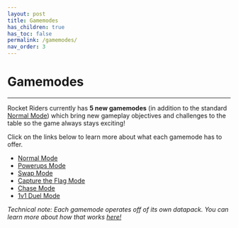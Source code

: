 ```yaml
---
layout: post
title: Gamemodes
has_children: true
has_toc: false
permalink: /gamemodes/
nav_order: 3
---
```

# Gamemodes
---

Rocket Riders currently has **5 new gamemodes** (in addition to the standard [Normal Mode](https://zeroniaserver.github.io/RocketRidersWiki/gamemodes/normal)) which bring new gameplay objectives and challenges to the table so the game always stays exciting!

Click on the links below to learn more about what each gamemode has to offer.

- [Normal Mode](https://zeroniaserver.github.io/RocketRidersWiki/gamemodes/normal)
- [Powerups Mode](https://zeroniaserver.github.io/RocketRidersWiki/gamemodes/powerups)
- [Swap Mode](https://zeroniaserver.github.io/RocketRidersWiki/gamemodes/swap)
- [Capture the Flag Mode](https://zeroniaserver.github.io/RocketRidersWiki/gamemodes/ctf)  
- [Chase Mode](https://zeroniaserver.github.io/RocketRidersWiki/gamemodes/chase)
- [1v1 Duel Mode](https://zeroniaserver.github.io/RocketRidersWiki/gamemodes/duel)

*Technical note: Each gamemode operates off of its own datapack. You can learn more about how that works [here!](https://zeroniaserver.github.io/RocketRidersWiki/behind_the_scenes/datapacks)*

